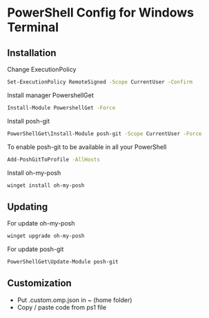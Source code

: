 # PowerShell Config for Windows Terminal

## Installation

Change ExecutionPolicy
```sh
Set-ExecutionPolicy RemoteSigned -Scope CurrentUser -Confirm
```
Install manager PowershellGet
```sh
Install-Module PowershellGet -Force
```

Install posh-git
```sh
PowerShellGet\Install-Module posh-git -Scope CurrentUser -Force
```

To enable posh-git to be available in all your PowerShell
```sh
Add-PoshGitToProfile -AllHosts
```

Install oh-my-posh
```sh
winget install oh-my-posh
```


## Updating
For update oh-my-posh
```sh
winget upgrade oh-my-posh
```

For update posh-git
```sh
PowerShellGet\Update-Module posh-git
```


## Customization
- Put .custom.omp.json in ~ (home folder)
- Copy / paste code from ps1 file


